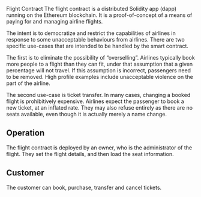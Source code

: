 Flight Contract
The flight contract is a distributed Solidity app (dapp) running on the Ethereum blockchain. It is a proof-of-concept of a means of paying for and managing airline flights.

The intent is to democratize and restrict the capabilities of airlines in response to some unacceptable behaviours from airlines. There are two specific use-cases that are intended to be handled by the smart contract. 

The first is to eliminate the possibility of “overselling”. Airlines typically book more people to a flight than they can fit, under that assumption that a given percentage will not travel. If this assumption is incorrect, passengers need to be removed. High profile examples include unacceptable violence on the part of the airline. 

The second use-case is ticket transfer. In many cases, changing a booked flight is prohibitively expensive. Airlines expect the passenger to book a new ticket, at an inflated rate. They may also refuse entirely as there are no seats available, even though it is actually merely a name change.

## Operation
The flight contract is deployed by an owner, who is the administrator of the flight. They set the flight details, and then load the seat information.

## Customer
The customer can book, purchase, transfer and cancel tickets.